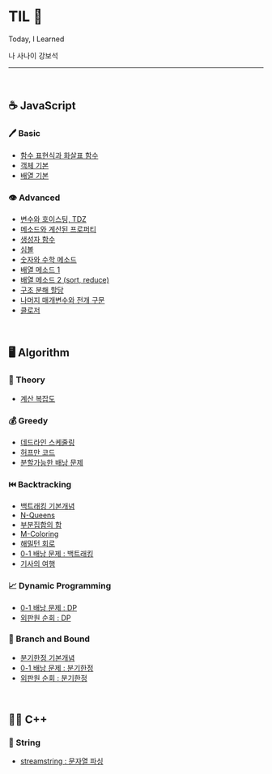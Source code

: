 # TIL 🤟
Today, I Learned <br>

나 사나이 강보석

---
<br>

## :coffee: JavaScript

### :pen: Basic
* [함수 표현식과 화살표 함수](https://github.com/komplamoose/TIL/blob/main/Javascript/Basic/%ED%95%A8%EC%88%98%ED%91%9C%ED%98%84%EC%8B%9D%EA%B3%BC_%ED%99%94%EC%82%B4%ED%91%9C%ED%95%A8%EC%88%98.md)
* [객체 기본](https://github.com/komplamoose/TIL/blob/main/Javascript/Basic/%EA%B0%9D%EC%B2%B4%EC%99%80_This.md)
* [배열 기본](https://github.com/komplamoose/TIL/blob/main/Javascript/Basic/%EB%B0%B0%EC%97%B4_Basic.md)

### :eye: Advanced
* [변수와 호이스팅, TDZ](https://github.com/komplamoose/TIL/blob/main/Javascript/Advanced/%EB%B3%80%EC%88%98_%ED%98%B8%EC%9D%B4%EC%8A%A4%ED%8C%85_TDZ.md)
* [메소드와 계산된 프로퍼티](https://github.com/komplamoose/TIL/blob/main/Javascript/Advanced/%EB%A9%94%EC%86%8C%EB%93%9Cand%EA%B3%84%EC%82%B0%EB%90%9C_%ED%94%84%EB%A1%9C%ED%8D%BC%ED%8B%B0.md)
* [생성자 함수](https://github.com/komplamoose/TIL/blob/main/Javascript/Advanced/%EC%83%9D%EC%84%B1%EC%9E%90%ED%95%A8%EC%88%98.md)
* [심볼](https://github.com/komplamoose/TIL/blob/main/Javascript/Advanced/%EC%8B%AC%EB%B3%BC.md)
* [숫자와 수학 메소드](https://github.com/komplamoose/TIL/blob/main/Javascript/Advanced/%EC%88%AB%EC%9E%90_%EC%88%98%ED%95%99_%EB%A9%94%EC%86%8C%EB%93%9C.md)
* [배열 메소드 1](https://github.com/komplamoose/TIL/blob/main/Javascript/Advanced/%EB%B0%B0%EC%97%B4%EB%A9%94%EC%86%8C%EB%93%9C_1.md)
* [배열 메소드 2 (sort, reduce)](https://github.com/komplamoose/TIL/blob/main/Javascript/Advanced/%EB%B0%B0%EC%97%B4_%EB%A9%94%EC%86%8C%EB%93%9C_sort_reduce.md)
* [구조 분해 할당](https://github.com/komplamoose/TIL/blob/main/Javascript/Advanced/%EA%B5%AC%EC%A1%B0%EB%B6%84%ED%95%B4%ED%95%A0%EB%8B%B9.md)
* [나머지 매개변수와 전개 구문](https://github.com/komplamoose/TIL/blob/main/Javascript/Advanced/%EB%82%98%EB%A8%B8%EC%A7%80_%EB%A7%A4%EA%B0%9C%EB%B3%80%EC%88%98_and_%EC%A0%84%EA%B0%9C%EA%B5%AC%EB%AC%B8.md)
* [클로저](https://github.com/komplamoose/TIL/blob/main/Javascript/Advanced/%ED%81%B4%EB%A1%9C%EC%A0%80.md)

<br>

## 🖥️ Algorithm

### 📘 Theory
* [계산 복잡도](https://github.com/komplamoose/TIL/blob/main/Algorithm/Theory/Computational_Complexity.md)

### 💰 Greedy
* [데드라인 스케줄링](https://github.com/komplamoose/TIL/blob/main/Algorithm/Greedy/deadlineSchedule.md)
* [허프만 코드](https://github.com/komplamoose/TIL/blob/main/Algorithm/Greedy/huffmanCode.md)
* [분할가능한 배낭 문제](https://github.com/komplamoose/TIL/blob/main/Algorithm/Greedy/fractionalKnapsackProblem.md)


### ⏮️ Backtracking
* [백트래킹 기본개념](https://github.com/komplamoose/TIL/blob/main/Algorithm/Backtracking/Backtracking_Concept.md)
* [N-Queens](https://github.com/komplamoose/TIL/blob/main/Algorithm/Backtracking/N-Queens.md)
* [부분집합의 합](https://github.com/komplamoose/TIL/blob/main/Algorithm/Backtracking/SumOfSubsets.md)
* [M-Coloring](https://github.com/komplamoose/TIL/blob/main/Algorithm/Backtracking/M-Coloring.md)
* [해밀턴 회로](https://github.com/komplamoose/TIL/blob/main/Algorithm/Backtracking/Hamilton_Circuit.md)
* [0-1 배낭 문제 : 백트래킹](https://github.com/komplamoose/TIL/blob/main/Algorithm/Backtracking/Backtracking_0-1_Knapsack.md)
* [기사의 여행](https://github.com/komplamoose/TIL/blob/main/Algorithm/Backtracking/Knight_Tour.md)


### 📈 Dynamic Programming
* [0-1 배낭 문제 : DP](https://github.com/komplamoose/TIL/blob/main/Algorithm/DP/0-1_Knapsack.md)
* [외판원 순회 : DP](https://github.com/komplamoose/TIL/blob/main/Algorithm/DP/DP_TSP.md)

### 🌲 Branch and Bound
* [분기한정 기본개념](https://github.com/komplamoose/TIL/blob/main/Algorithm/BranchAndBound/BranchAndBound_Concepts.md)
* [0-1 배낭 문제 : 분기한정](https://github.com/komplamoose/TIL/blob/main/Algorithm/BranchAndBound/BranchAndBound_0-1_Knapsack.md)
* [외판원 순회 : 분기한정](https://github.com/komplamoose/TIL/blob/main/Algorithm/BranchAndBound/BranchAndBound_TSP_Problem.md)


<br>

## 🧘‍♂️ C++

### 📖 String
* [streamstring : 문자열 파싱](https://github.com/komplamoose/TIL/blob/main/C%2B%2B/string/Parsing_string.md)
